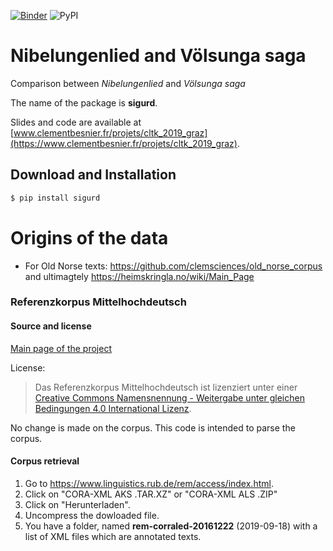 [![Binder](https://mybinder.org/badge_logo.svg)](https://mybinder.org/v2/gh/clemsciences/comparison_sigurdr_siegfried.git/master) ![PyPI](https://img.shields.io/pypi/v/sigurd)

# Nibelungenlied and Völsunga saga

Comparison between *Nibelungenlied* and *Völsunga saga*

The name of the package is **sigurd**.

Slides and code are available at [www.clementbesnier.fr/projets/cltk_2019_graz](https://www.clementbesnier.fr/projets/cltk_2019_graz).

## Download and Installation

```bash
$ pip install sigurd
```

# Origins of the data
* For Old Norse texts: https://github.com/clemsciences/old_norse_corpus and ultimagtely https://heimskringla.no/wiki/Main_Page

### Referenzkorpus Mittelhochdeutsch

#### Source and license
[Main page of the project](https://www.linguistics.rub.de/rem/access/index.html)

License: 

> Das Referenzkorpus Mittelhochdeutsch ist lizenziert unter einer [Creative Commons Namensnennung - Weitergabe unter gleichen Bedingungen 4.0 International Lizenz](https://creativecommons.org/licenses/by-sa/4.0/).

No change is made on the corpus. This code is intended to parse the corpus.

#### Corpus retrieval

1. Go to https://www.linguistics.rub.de/rem/access/index.html.
2. Click on "CORA-XML AKS .TAR.XZ" or "CORA-XML ALS .ZIP"
3. Click on "Herunterladen".
4. Uncompress the dowloaded file.
5. You have a folder, named **rem-corraled-20161222** (2019-09-18) with a list of XML files which are annotated texts.
